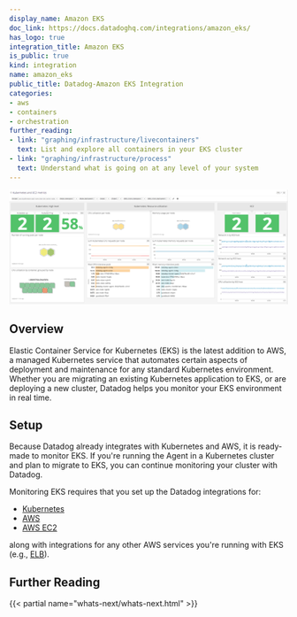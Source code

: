 ```yaml
---
display_name: Amazon EKS
doc_link: https://docs.datadoghq.com/integrations/amazon_eks/
has_logo: true
integration_title: Amazon EKS
is_public: true
kind: integration
name: amazon_eks
public_title: Datadog-Amazon EKS Integration
categories:
- aws
- containers
- orchestration
further_reading:
- link: "graphing/infrastructure/livecontainers"
  text: List and explore all containers in your EKS cluster
- link: "graphing/infrastructure/process"
  text: Understand what is going on at any level of your system
---
```



![EKS Dashboard](https://raw.githubusercontent.com/DataDog/integrations-core/a30e284214e465844d18b7ac06c7c2b1dab8b43a/amazon_eks/images/eks_screenboard.png)

## Overview

Elastic Container Service for Kubernetes (EKS) is the latest addition to AWS, a managed Kubernetes service that automates certain aspects of deployment and maintenance for any standard Kubernetes environment. Whether you are migrating an existing Kubernetes application to EKS, or are deploying a new cluster, Datadog helps you monitor your EKS environment in real time.

## Setup

Because Datadog already integrates with Kubernetes and AWS, it is ready-made to monitor EKS. If you're running the Agent in a Kubernetes cluster and plan to migrate to EKS, you can continue monitoring your cluster with Datadog. 

Monitoring EKS requires that you set up the Datadog integrations for:

* [Kubernetes][1]
* [AWS][2]
* [AWS EC2][3]

along with integrations for any other AWS services you're running with EKS (e.g., [ELB][4]).

## Further Reading

{{< partial name="whats-next/whats-next.html" >}}

[1]: /integrations/kubernetes
[2]: /integrations/amazon_web_services
[3]: /integrations/amazon_ec2
[4]: /integrations/amazon_elb